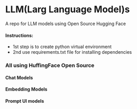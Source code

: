 # LLM(Larg Language Model)s

A repo for LLM models using Open Source Hugging Face

#### Instructions:
*  1st step is to create python virtual environment
*  2nd use requirements.txt file for installing dependencies

  
### All using HuffingFace Open Source
#### Chat Models
#### Embedding Models
#### Prompt UI models
